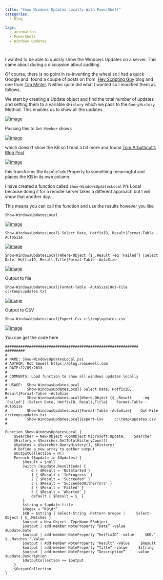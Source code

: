 ```yaml
---
title: "Show Windows Updates Locally With PowerShell"
categories:
  - Blog

tags:
  - automation
  - PowerShell
  - Windows Updates

---
```

I wanted to be able to quickly show the Windows Updates on a server. This came about during a discussion about auditing.

Of course, there is no point in re-inventing the wheel so I had a quick Google and  found a couple of posts on from  [Hey Scripting Guy](http://blogs.technet.com/b/heyscriptingguy/archive/2009/03/09/how-can-i-list-all-updates-that-have-been-added-to-a-computer.aspx) blog and one from [Tim Minter](http://blogs.technet.com/b/tmintner/archive/2006/07/07/440729.aspx). Neither quite did what I wanted so I modified them as follows.

We start by creating a Update object and find the total number of updates and setting them to a variable `$History` which we pass to the `QueryHistory` Method. This enables us to show all the updates

[![image](https://blog.robsewell.com/assets/uploads/2013/09/image100.png)](https://blog.robsewell.com/assets/uploads/2013/09/image100.png)

Passing this to `Get-Member` shows

[![image](https://blog.robsewell.com/assets/uploads/2013/09/image101.png)](https://blog.robsewell.com/assets/uploads/2013/09/image101.png)

which doesn’t show the KB so I read a bit more and found [Tom Arbuthnot’s Blog Post](http://lyncdup.com/2013/09/list-all-microsoftwindows-updates-with-powershell-sorted-by-kbhotfixid-get-microsoftupdate/?utm_source=rss&utm_medium=rss&utm_campaign=list-all-microsoftwindows-updates-with-powershell-sorted-by-kbhotfixid-get-microsoftupdate&utm_source=feedburner&utm_medium=feed&utm_campaign=Feed%3A+LyncdUp+%28Lync%27d+Up%29)

[![image](https://blog.robsewell.com/assets/uploads/2013/09/image102.png)](https://blog.robsewell.com/assets/uploads/2013/09/image102.png)

this transforms the `ResultCode` Property to something meaningful and places the KB in its own column.

I have created a function called `Show-WindowsUpdatesLocal` It’s Local because doing it for a remote server takes a different approach but I will show that another day.

This means you can call the function and use the results however you like

    Show-WindowsUpdatesLocal

[![image](https://blog.robsewell.com/assets/uploads/2013/09/image103.png)](https://blog.robsewell.com/assets/uploads/2013/09/image103.png)

    Show-WindowsUpdatesLocal| Select Date, HotfixID, Result|Format-Table -AutoSize

[![image](https://blog.robsewell.com/assets/uploads/2013/09/image104.png)](https://blog.robsewell.com/assets/uploads/2013/09/image104.png)

    Show-WindowsUpdatesLocal|Where-Object {$_.Result -eq ‘Failed’} |Select Date, HotfixID, Result,Title|Format-Table -AutoSize

[![image](https://blog.robsewell.com/assets/uploads/2013/09/image105.png)](https://blog.robsewell.com/assets/uploads/2013/09/image105.png)

Output to file 

    Show-WindowsUpdatesLocal|Format-Table -AutoSize|Out-File c:\temp\updates.txt

[![image](https://blog.robsewell.com/assets/uploads/2013/09/image106.png)](https://blog.robsewell.com/assets/uploads/2013/09/image106.png)

Output to CSV 

    Show-WindowsUpdatesLocal|Export-Csv c:\temp\updates.csv

[![image](https://blog.robsewell.com/assets/uploads/2013/09/image107.png)](https://blog.robsewell.com/assets/uploads/2013/09/image107.png)

You can get the code here

    #############################################################    #########
    #
    # NAME: Show-WindowsUpdatesLocal.ps1
    # AUTHOR: Rob Sewell https://blog.robsewell.com
    # DATE:22/09/2013
    #
    # COMMENTS: Load function to show all windows updates locally
    #
    # USAGE:  Show-WindowsUpdatesLocal
    #         Show-WindowsUpdatesLocal| Select Date, HotfixID,     Result|Format-Table -AutoSize
    #         Show-WindowsUpdatesLocal|Where-Object {$_.Result     -eq 'Failed'} |Select Date, HotfixID, Result,Title|    Format-Table -AutoSize
    #         Show-WindowsUpdatesLocal|Format-Table -AutoSize|    Out-File c:\temp\updates.txt
    #         Show-WindowsUpdatesLocal|Export-Csv     c:\temp\updates.csv
    #        
    
    Function Show-WindowsUpdatesLocal {
        $Searcher = New-Object -ComObject Microsoft.Update.    Searcher
        $History = $Searcher.GetTotalHistoryCount()
        $Updates = $Searcher.QueryHistory(1, $History)
        # Define a new array to gather output
        $OutputCollection = @() 
        Foreach ($update in $Updates) {
            $Result = $null
            Switch ($update.ResultCode) {
                0 { $Result = 'NotStarted'}
                1 { $Result = 'InProgress' }
                2 { $Result = 'Succeeded' }
                3 { $Result = 'SucceededWithErrors' }
                4 { $Result = 'Failed' }
                5 { $Result = 'Aborted' }
                default { $Result = $_ }
            }
            $string = $update.title
            $Regex = “KB\d*”
            $KB = $string | Select-String -Pattern $regex |     Select-Object { $_.Matches }
            $output = New-Object -TypeName PSobject
            $output | add-member NoteProperty “Date” -value     $Update.Date
            $output | add-member NoteProperty “HotFixID” -value     $KB.‘ $_.Matches ‘.Value
            $output | Add-Member NoteProperty "Result" -Value     $Result
            $output | add-member NoteProperty “Title” -value     $string
            $output | add-member NoteProperty “Description”     -value $update.Description
            $OutputCollection += $output
        }
        $OutputCollection
    }
